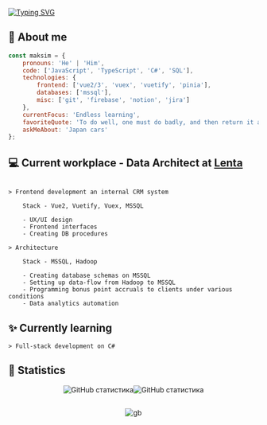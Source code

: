 
[![Typing SVG](https://readme-typing-svg.demolab.com?font=Fira+Code&size=40&pause=5000&random=false&width=1000&height=70&lines=Hi%2C+my+name+is+Maksim)](https://git.io/typing-svg)

## :safety_vest: About me
```javascript
const maksim = {
    pronouns: 'He' | 'Him',
    code: ['JavaScript', 'TypeScript', 'C#', 'SQL'],
    technologies: {
        frontend: ['vue2/3', 'vuex', 'vuetify', 'pinia'],
        databases: ['mssql'],
        misc: ['git', 'firebase', 'notion', 'jira']
    },
    currentFocus: 'Endless learning',
    favoriteQuote: 'To do well, one must do badly, and then return it as it was',
    askMeAbout: 'Japan cars'
};
```
## 💻 Current workplace - Data Architect at [Lenta](https://lenta.com/)

```

> Frontend development an internal CRM system

    Stack - Vue2, Vuetify, Vuex, MSSQL

    - UX/UI design
    - Frontend interfaces
    - Creating DB procedures

> Architecture

    Stack - MSSQL, Hadoop

    - Creating database schemas on MSSQL
    - Setting up data-flow from Hadoop to MSSQL
    - Programming bonus point accruals to clients under various conditions
    - Data analytics automation

```
## :sparkles: Currently learning

```
> Full-stack development on C#

```
## :triangular_flag_on_post: Statistics

<p align="center" style="display: flex; justify-content: center;">
  <img src="http://github-profile-summary-cards.vercel.app/api/cards/stats?username=AustinTrueFalse&theme=discord_old_blurple" alt="GitHub статистика"/>  
  <img src="http://github-profile-summary-cards.vercel.app/api/cards/most-commit-language?username=AustinTrueFalse&theme=discord_old_blurple" alt="GitHub статистика"/>
</p>

## 
<p align="center" style="display: flex; justify-content: center;">
  <img src="https://github.com/AustinTrueFalse/AustinTrueFalse/assets/119781577/775b7a7c-f4a4-47b4-bac7-9111cc378242" alt="gb" />
</p>
